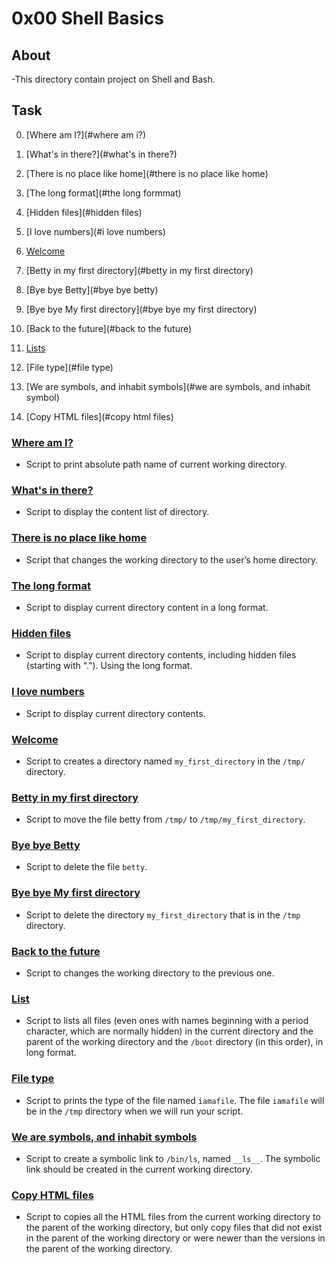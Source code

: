 
# 0x00 Shell Basics

## About
 -This directory contain project on Shell and Bash.


## Task

0. [Where am I?](#where am i?)

1. [What's in there?](#what's in there?)

2. [There is no place like home](#there is no place like home)

3. [The long format](#the long formmat)

4. [Hidden files](#hidden files)

5. [I love numbers](#i love numbers)

6. [Welcome](#welcome)

7. [Betty in my first directory](#betty in my first directory)

8. [Bye bye Betty](#bye bye betty)

9. [Bye bye My first directory](#bye bye my first directory)

10. [Back to the future](#back to the future)

11. [Lists](#list)

12. [File type](#file type)

13. [We are symbols, and inhabit symbols](#we are symbols, and inhabit symbol)

14. [Copy HTML files](#copy html files)





### [Where am I?](./0-current_working_directory)

 - Script to print absolute path name of current working directory. 



### [What's in there?](./1-listit)

 - Script to display the content list of directory.



### [There is no place like home](./2-bring_me_home)

 - Script that changes the working directory to the user’s home directory.



### [The long format](./3-listfiles)

 - Script to display current directory content in a long format.



### [Hidden files](./4-listmorefiles)

 - Script to display current directory contents, including hidden files (starting with "."). Using the long format.



### [I love numbers](./5-listfilesdigitonly)

 - Script to display current directory contents.



### [Welcome](./6-firstdirectory)

 - Script to creates a directory named ``` my_first_directory ``` in the ``` /tmp/ ``` directory.



### [Betty in my first directory](./7-movethatfile)

 - Script to move the file betty from ``` /tmp/ ``` to ``` /tmp/my_first_directory ```.



### [Bye bye Betty](./8-firstdelete)

 - Script to delete the file ``` betty ```.



### [Bye bye My first directory](./9-firstdirdeletion)

 - Script to delete the directory ``` my_first_directory ``` that is in the ``` /tmp ``` directory.



### [Back to the future](./10-back)

 - Script to changes the working directory to the previous one.



### [List](./11-lists)

 - Script to lists all files (even ones with names beginning with a period character, which are normally hidden) in the current directory and the parent of the working directory and the ``` /boot ``` directory (in this order), in long format.



### [File type](./12-file_type)

 - Script to prints the type of the file named ``` iamafile ```. The file ``` iamafile ``` will be in the ``` /tmp ``` directory when we will run your script.



### [We are symbols, and inhabit symbols](./13-symbolic_link)

 - Script to create a symbolic link to ``` /bin/ls ```, named ``` __ls__ ```. The symbolic link should be created in the current working directory.



### [Copy HTML files](./14-copy_html)

 - Script to copies all the HTML files from the current working directory to the parent of the working directory, but only copy files that did not exist in the parent of the working directory or were newer than the versions in the parent of the working directory.

